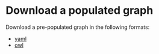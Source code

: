 # Download a populated graph

Download a pre-populated graph in the following formats:

- [yaml](yaml/ai-risk-ontology.yaml)
- [owl](owl/ai-risk-ontology_schema.ttl)
